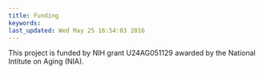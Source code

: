 ```yaml
---
title: Funding
keywords: 
last_updated: Wed May 25 16:54:03 2016
---
```

This project is funded by NIH grant U24AG051129 awarded by the National Intitute on Aging (NIA).


